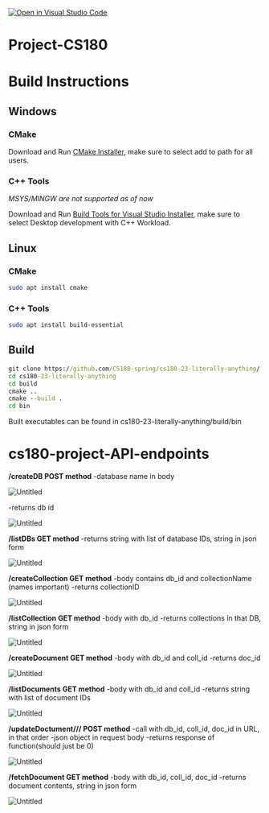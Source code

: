 [![Open in Visual Studio Code](https://classroom.github.com/assets/open-in-vscode-718a45dd9cf7e7f842a935f5ebbe5719a5e09af4491e668f4dbf3b35d5cca122.svg)](https://classroom.github.com/online_ide?assignment_repo_id=10831999&assignment_repo_type=AssignmentRepo)
# Project-CS180

# Build Instructions

## Windows

### CMake
Download and Run [CMake Installer](https://cmake.org/download/), make sure to select add to path for all users.

### C++ Tools
*MSYS/MINGW are not supported as of now*

Download and Run [Build Tools for Visual Studio Installer](https://visualstudio.microsoft.com/downloads/#build-tools-for-visual-studio-2022), make sure to select Desktop development with C++ Workload.

## Linux

### CMake

```bash
sudo apt install cmake
```
### C++ Tools
```bash
sudo apt install build-essential
```

## Build
```cmd
git clone https://github.com/CS180-spring/cs180-23-literally-anything/
cd cs180-23-literally-anything
cd build
cmake ..
cmake --build .
cd bin
```
Built executables can be found in cs180-23-literally-anything/build/bin


# cs180-project-API-endpoints

**/createDB POST method**
-database name in body

![Untitled](cs180-project-API-endpoints%204e21289435f34ef2a6f88fad8519279f/Untitled.png)

-returns db id

![Untitled](cs180-project-API-endpoints%204e21289435f34ef2a6f88fad8519279f/Untitled%201.png)

**/listDBs GET method**
-returns string with list of database IDs, string in json form

![Untitled](cs180-project-API-endpoints%204e21289435f34ef2a6f88fad8519279f/Untitled%202.png)

**/createCollection GET method**
-body contains db_id and collectionName (names important)
-returns collectionID

![Untitled](cs180-project-API-endpoints%204e21289435f34ef2a6f88fad8519279f/Untitled%203.png)

**/listCollection GET method**
-body with db_id
-returns collections in that DB, string in json form

![Untitled](cs180-project-API-endpoints%204e21289435f34ef2a6f88fad8519279f/Untitled%204.png)

**/createDocument GET method**
-body with db_id and coll_id
-returns doc_id

![Untitled](cs180-project-API-endpoints%204e21289435f34ef2a6f88fad8519279f/Untitled%205.png)

**/listDocuments GET method**
-body with db_id and coll_id
-returns string with list of document IDs

![Untitled](cs180-project-API-endpoints%204e21289435f34ef2a6f88fad8519279f/Untitled%206.png)

**/updateDoctument/<int>/<int>/<int> POST method**
-call with db_id, coll_id, doc_id in URL, in that order
-json object in request body
-returns response of function(should just be 0)

![Untitled](cs180-project-API-endpoints%204e21289435f34ef2a6f88fad8519279f/Untitled%207.png)

**/fetchDocument GET method**
-body with db_id, coll_id, doc_id 
-returns document contents, string in json form

![Untitled](cs180-project-API-endpoints%204e21289435f34ef2a6f88fad8519279f/Untitled%208.png)
